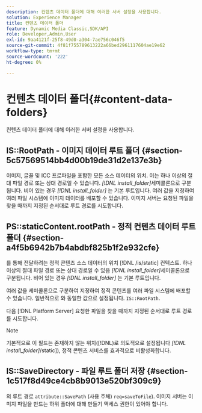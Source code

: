 ```yaml
---
description: 컨텐츠 데이터 폴더에 대해 이러한 서버 설정을 사용합니다.
solution: Experience Manager
title: 컨텐츠 데이터 폴더
feature: Dynamic Media Classic,SDK/API
role: Developer,Admin,User
exl-id: 9aa4121f-25f8-49d0-a304-7ae756c046f5
source-git-commit: 4f81f755789613222a66bed2961117604ae19e62
workflow-type: tm+mt
source-wordcount: '222'
ht-degree: 0%

---
```


# 컨텐츠 데이터 폴더{#content-data-folders}

컨텐츠 데이터 폴더에 대해 이러한 서버 설정을 사용합니다.

## IS::RootPath - 이미지 데이터 루트 폴더 {#section-5c57569514bb4d00b19de31d2e137e3b}

이미지, 글꼴 및 ICC 프로파일을 포함한 모든 소스 데이터의 위치. 이는 하나 이상의 절대 파일 경로 또는 상대 경로일 수 있습니다. *[!DNL install_folder]*&#x200B;세미콜론으로 구분됩니다. 비어 있는 경우 *[!DNL install_folder]* 는 기본 루트입니다. 여러 값을 지정하여 여러 파일 시스템에 이미지 데이터를 배포할 수 있습니다. 이미지 서버는 요청된 파일을 찾을 때까지 지정된 순서대로 루트 경로를 시도합니다.

## PS::staticContent.rootPath - 정적 컨텐츠 데이터 루트 폴더 {#section-a4f5b6942b7b4abdbf825b1f2e932cfe}

를 통해 전달하려는 정적 콘텐츠 소스 데이터의 위치 [!DNL /is/static] 컨텍스트. 하나 이상의 절대 파일 경로 또는 상대 경로일 수 있음 *[!DNL install_folder]*&#x200B;세미콜론으로 구분됩니다. 비어 있는 경우 *[!DNL install_folder]* 는 기본 루트입니다.

여러 값을 세미콜론으로 구분하여 지정하여 정적 콘텐츠를 여러 파일 시스템에 배포할 수 있습니다. 일반적으로 와 동일한 값으로 설정됩니다. `IS::RootPath`.

다음 [!DNL Platform Server] 요청한 파일을 찾을 때까지 지정된 순서대로 루트 경로를 시도합니다.

>[!NOTE]
>
>기본적으로 이 필드는 존재하지 않는 위치([!DNL)로 의도적으로 설정됩니다 *[!DNL install_folder]*/static]), 정적 콘텐츠 서비스를 효과적으로 비활성화합니다.

## IS::SaveDirectory - 파일 루트 폴더 저장 {#section-1c517f8d49ce4cb8b9013e520bf309c9}

의 루트 경로 `attribute::SavePath` (사용 주체) `req=saveToFile`). 이미지 서버는 이미지 파일을 만드는 하위 폴더에 대해 만들기 액세스 권한이 있어야 합니다.
